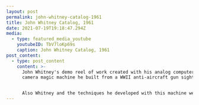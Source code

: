 ```yaml
---
layout: post
permalink: john-whitney-catalog-1961
title: John Whitney Catalog, 1961
date: 2021-07-19T19:18:47.294Z
media:
  - type: featured_media_youtube
    youtubeID: TbV7loKp69s
    caption: John Whitney Catalog, 1961
post_content:
  - type: post_content
    content: >-
      John Whitney's demo reel of work created with his analog computer/film
      camera magic machine he built from a WWII anti-aircraft gun sight. 


      Also Whitney and the techniques he developed with this machine were what inspired Douglas Trumbull (special fx wizard) to use the slit scan technique on 2001: A Space Odyssey
---
```

